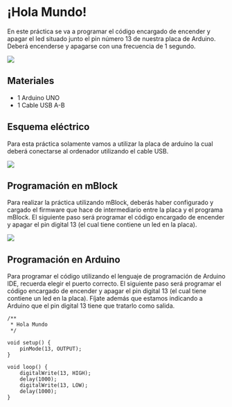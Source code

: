 # ¡Hola Mundo!

En este práctica se va a programar el código encargado de encender y apagar el led situado junto el pin número 13 de nuestra placa de Arduino. Deberá encenderse y apagarse con una frecuencia de 1 segundo.

![](practica.gif)

## Materiales

- 1 Arduino UNO
- 1 Cable USB A-B

## Esquema eléctrico

Para esta práctica solamente vamos a utilizar la placa de arduino la cual deberá conectarse al ordenador utilizando el cable USB.

![](fritzing.png)

## Programación en mBlock

Para realizar la práctica utilizando mBlock, deberás haber configurado y cargado el firmware que hace de intermediario entre la placa y el programa mBlock. El siguiente paso será programar el código encargado de encender y apagar el pin digital 13 (el cual tiene contiene un led en la placa).

![](mblock.png)

## Programación en Arduino

Para programar el código utilizando el lenguaje de programación de Arduino IDE, recuerda elegir el puerto correcto. El siguiente paso será programar el código encargado de encender y apagar el pin digital 13 (el cual tiene contiene un led en la placa). Fíjate además que estamos indicando a Arduino que el pin digital 13 tiene que tratarlo como salida.

```arduino
/**
 * Hola Mundo
 */

void setup() {
    pinMode(13, OUTPUT);
}

void loop() {
    digitalWrite(13, HIGH);
    delay(1000);
    digitalWrite(13, LOW);
    delay(1000);
}
```

